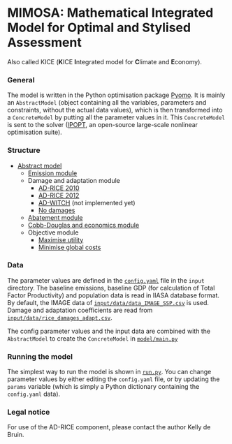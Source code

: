 # MIMOSA: Mathematical Integrated Model for Optimal and Stylised Assessment

Also called KICE (**K**ICE **I**ntegrated model for **C**limate and **E**conomy).

### General

The model is written in the Python optimisation package [Pyomo](https://www.pyomo.org/). It is mainly an `AbstractModel`
(object containing all the variables, parameters and constraints, without the actual data values), which is then
transformed into a `ConcreteModel` by putting all the parameter values in it. This `ConcreteModel` is sent to the solver
([IPOPT](https://coin-or.github.io/Ipopt/), an open-source large-scale nonlinear optimisation suite).

### Structure

* [Abstract model](model/abstract_model.py)
  * [Emission module](model/components/emissions.py)
  * Damage and adaptation module
    * [AD-RICE 2010](model/components/damages/AD_RICE2010.py)
    * [AD-RICE 2012](model/components/damages/AD_RICE2012.py)
    * [AD-WITCH](model/components/AD_WITCH.py) (not implemented yet)
    * [No damages](model/components/damages/nodamage.py)
  * [Abatement module](model/components/abatement.py)
  * [Cobb-Douglas and economics module](model/components/cobbdouglas.py)
  * Objective module
    * [Maximise utility](model/components/objective/utility.py)
    * [Minimise global costs](model/components/objective/globalcosts.py)
    
### Data

The parameter values are defined in the [`config.yaml`](input/config.yaml) file in the `input` directory.
The baseline emissions, baseline GDP (for calculation of Total Factor Productivity) and population data is read in IIASA
database format. By default, the IMAGE data of [`input/data/data_IMAGE_SSP.csv`](input/data/data_IMAGE_SSP.csv) is used.
Damage and adaptation coefficients are read from [`input/data/rice_damages_adapt.csv`](input/data/rice_damages_adapt.csv).

The config parameter values and the input data are combined with the `AbstractModel` to create the `ConcreteModel` in
[`model/main.py`](model/main.py)

### Running the model

The simplest way to run the model is shown in [`run.py`](run.py). You can change parameter values by either editing the 
`config.yaml` file, or by updating the `params` variable (which is simply a Python dictionary containing the `config.yaml`
data).




### Legal notice
For use of the AD-RICE component, please contact the author Kelly de Bruin.

